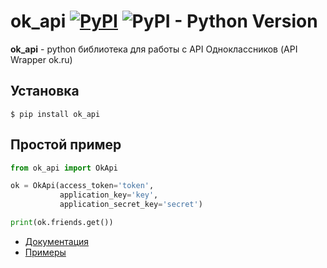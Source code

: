 # ok_api [![PyPI](https://img.shields.io/pypi/v/ok-api?style=flat-square)](https://pypi.org/project/ok-api/) ![PyPI - Python Version](https://img.shields.io/pypi/pyversions/ok-api?style=flat-square)

**ok_api** - python библиотека для работы с API Одноклассников (API Wrapper ok.ru)

## Установка
```
$ pip install ok_api
```

## Простой пример

```python
from ok_api import OkApi

ok = OkApi(access_token='token', 
           application_key='key', 
           application_secret_key='secret')

print(ok.friends.get())
```

* [Документация](./docs/doc.md)
* [Примеры](./examples)
